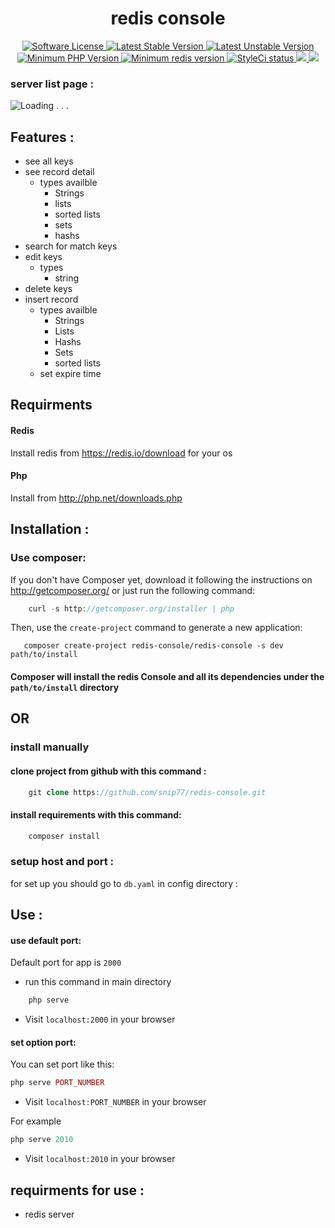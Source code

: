 <h1 align="center" >redis console</h1>
<p align="center">
    <a href="LICENSE" target="_blank">
        <img alt="Software License" src="https://poser.pugx.org/redis-console/redis-console/license">
    </a>
    <a href="https://packagist.org/packages/redis-console/redis-console" target="_blank">
        <img alt="Latest Stable Version" src="https://poser.pugx.org/redis-console/redis-console/v/stable">
    </a>
    <a href="https://packagist.org/packages/redis-console/redis-console" target="_blank">
        <img alt="Latest Unstable Version" src="https://poser.pugx.org/redis-console/redis-console/v/unstable">
    </a>
    <a href="https://php.net/" target="_blank">
        <img alt="Minimum PHP Version" src="https://img.shields.io/badge/php-%3E%3D%207.1.3-8892BF.svg">
    </a>
    <a href="https://http://redis.io/" target="_blank">
        <img alt="Minimum redis version" src="https://img.shields.io/badge/redis-%3E%3D%201.0.0-FC5252.svg">
    </a>
    <a href="https://github.styleci.io/repos/146747083">
        <img src="https://github.styleci.io/repos/146747083/shield?style=plastic&branch=master" alt="StyleCi status" />
    </a>
    <a href="https://www.codefactor.io/repository/github/snip77/redis-console">
        <img src="https://www.codefactor.io/repository/github/snip77/redis-console/badge" />
    </a>
    <a href="https://bettercodehub.com/results/snip77/redis-console">
        <img src='https://bettercodehub.com/edge/badge/snip77/redis-console?branch=master'>
    </a>
</p>

### server list page :
![Loading . . .](cover/server_list.png)

## Features :
  - see all keys
  - see record detail
    - types availble
      - Strings
      - lists
      - sorted lists
      - sets
      - hashs
  - search for match keys
  - edit keys
    - types
      - string
  - delete keys
  - insert record
    - types  availble 
      - Strings
      - Lists
      - Hashs
      - Sets
      - sorted lists
    - set expire time
    
    

## Requirments
#### Redis
  Install redis from https://redis.io/download for your os
      
 #### Php
  Install from http://php.net/downloads.php


## Installation :

###   Use composer:
   If you don't have Composer yet, download it following the instructions on http://getcomposer.org/ or just run the following command:

```php
    curl -s http://getcomposer.org/installer | php 
```

  Then, use the `create-project` command to generate a new application:
  
 ```
    composer create-project redis-console/redis-console -s dev path/to/install
 ```
 
 #### Composer will install the redis Console and all its dependencies under the `path/to/install` directory

## OR

### install manually
    
   #### clone project from github with this command :
```php
    git clone https://github.com/snip77/redis-console.git
```
   #### install requirements with this command:
```php
    composer install
```

### setup host and port :
  for set up you should go to ```db.yaml``` in  config directory :
  
## Use :
  #### use default port:
  Default port for app is `2000`
  - run this command in main directory
    
```php
    php serve
```  

  - Visit `localhost:2000` in your browser
  
  #### set option port:
   You can set port like this:
```php
php serve PORT_NUMBER
``` 
  - Visit `localhost:PORT_NUMBER` in your browser
  
  For example 
 
 ```php
php serve 2010
``` 
  - Visit `localhost:2010` in your browser
  
  
## requirments for use :
  
  - redis server
